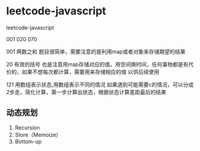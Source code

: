 # leetcode-javascript
leetcode-javascript

001 020 070

001 两数之和
题目很简单，需要注意的是利用map或者对象来存储期望的结果

20 有效的括号
也是注意用map存储对应的值，用空间换时间，任何事物都是有代价的，如果不想每次都计算，需要用来存储相应的值
以供后续使用


121
用数组表示状态,用数组表示不同的情况
如果遇到可能需要c的情况，可以分成2步走，简化计算，第一步计算出状态，根据状态计算差距最后的结果


## 动态规划

1. Recursion
2. Store（Memoize）
3. Bottom-up

